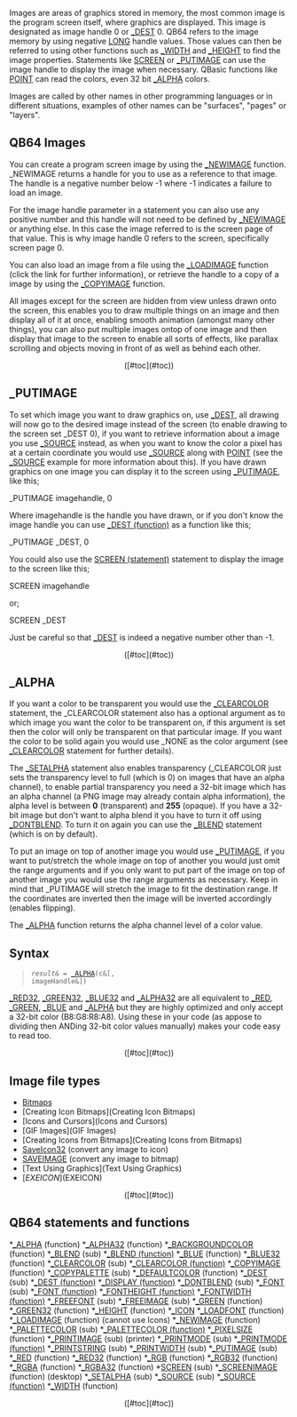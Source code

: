 Images are areas of graphics stored in memory, the most common image is the program screen itself, where graphics are displayed. This image is designated as image handle 0 or [_DEST](_DEST) 0. QB64 refers to the image memory by using negative [LONG](LONG) handle values. Those values can then be referred to using other functions such as [_WIDTH](_WIDTH) and [_HEIGHT](_HEIGHT) to find the image properties. Statements like [SCREEN](SCREEN) or [_PUTIMAGE](_PUTIMAGE) can use the image handle to display the image when necessary. QBasic functions like [POINT](POINT) can read the colors, even 32 bit [_ALPHA](_ALPHA) colors.


Images are called by other names in other programming languages or in different situations, examples of other names can be "surfaces", "pages" or "layers".

## QB64 Images

You can create a program screen image by using the [_NEWIMAGE](_NEWIMAGE) function. _NEWIMAGE returns a handle for you to use as a reference to that image. The handle is a negative number below -1 where -1 indicates a failure to load an image.


For the image handle parameter in a statement you can also use any positive number and this handle will not need to be defined by [_NEWIMAGE](_NEWIMAGE) or anything else. In this case the image referred to is the screen page of that value. This is why image handle 0 refers to the screen, specifically screen page 0.

You can also load an image from a file using the [_LOADIMAGE](_LOADIMAGE) function (click the link for further information), or retrieve the handle to a copy of a image by using the [_COPYIMAGE](_COPYIMAGE) function.


All images except for the screen are hidden from view unless drawn onto the screen, this enables you to draw multiple things on an image and then display all of it at once, enabling smooth animation (amongst many other things), you can also put multiple images ontop of one image and then display that image to the screen to enable all sorts of effects, like parallax scrolling and objects moving in front of as well as behind each other.


<p style="text-align: center">([#toc](#toc))</p>

## _PUTIMAGE

To set which image you want to draw graphics on, use [_DEST](_DEST), all drawing will now go to the desired image instead of the screen (to enable drawing to the screen set _DEST 0), if you want to retrieve information about a image you use [_SOURCE](_SOURCE) instead, as when you want to know the color a pixel has at a certain coordinate you would use [_SOURCE](_SOURCE) along with [POINT](POINT) (see the [_SOURCE](_SOURCE) example for more information about this). If you have drawn graphics on one image you can display it to the screen using [_PUTIMAGE](_PUTIMAGE), like this;


_PUTIMAGE imagehandle, 0 


Where imagehandle is the handle you have drawn, or if you don't know the image handle you can use [_DEST (function)](_DEST (function)) as a function like this;

 
_PUTIMAGE _DEST, 0


You could also use the [SCREEN (statement)](SCREEN (statement)) statement to display the image to the screen like this;


SCREEN imagehandle


or;


SCREEN _DEST


Just be careful so that [_DEST](_DEST) is indeed a negative number other than -1.


<p style="text-align: center">([#toc](#toc))</p>

## _ALPHA

If you want a color to be transparent you would use the [_CLEARCOLOR](_CLEARCOLOR) statement, the _CLEARCOLOR statement also has a optional argument as to which image you want the color to be transparent on, if this argument is set then the color will only be transparent on that particular image. If you want the color to be solid again you would use _NONE as the color argument (see [_CLEARCOLOR](_CLEARCOLOR) statement for further details).


The [_SETALPHA](_SETALPHA) statement also enables transparency (_CLEARCOLOR just sets the transparency level to full (which is 0) on images that have an alpha channel), to enable partial transparency you need a 32-bit image which has an alpha channel (a PNG image may already contain alpha information), the alpha level is between **0** (transparent) and **255** (opaque). If you have a 32-bit image but don't want to alpha blend it you have to turn it off using [_DONTBLEND](_DONTBLEND). To turn it on again you can use the [_BLEND](_BLEND) statement (which is on by default).


To put an image on top of another image you would use [_PUTIMAGE](_PUTIMAGE), if you want to put/stretch the whole image on top of another you would just omit the range arguments and if you only want to put part of the image on top of another image you would use the range arguments as necessary. Keep in mind that _PUTIMAGE will stretch the image to fit the destination range. If the coordinates are inverted then the image will be inverted accordingly (enables flipping).


The [_ALPHA](_ALPHA) function returns the alpha channel level of a color value.


## Syntax

> <code>*result&* = [_ALPHA](_ALPHA)(c&[, imageHandle&])</code>


[_RED32](_RED32), [_GREEN32](_GREEN32), [_BLUE32](_BLUE32) and [_ALPHA32](_ALPHA32) are all equivalent to [_RED](_RED), [_GREEN](_GREEN), [_BLUE](_BLUE) and [_ALPHA](_ALPHA) but they are highly optimized and only accept a 32-bit color (B8:G8:R8:A8). Using these in your code (as appose to dividing then ANDing 32-bit color values manually) makes your code easy to read too.



<p style="text-align: center">([#toc](#toc))</p>

## Image file types

* [Bitmaps](Bitmaps)
* [Creating Icon Bitmaps](Creating Icon Bitmaps)
* [Icons and Cursors](Icons and Cursors) 
* [GIF Images](GIF Images)
* [Creating Icons from Bitmaps](Creating Icons from Bitmaps)
* [SaveIcon32](SaveIcon32) (convert any image to icon)
* [SAVEIMAGE](SAVEIMAGE) (convert any image to bitmap)
* [Text Using Graphics](Text Using Graphics)
* [$EXEICON]($EXEICON)


<p style="text-align: center">([#toc](#toc))</p>

## QB64 statements and functions


*[_ALPHA](_ALPHA) (function)
*[_ALPHA32](_ALPHA32) (function)
*[_BACKGROUNDCOLOR](_BACKGROUNDCOLOR) (function)
*[_BLEND](_BLEND) (sub)
*[_BLEND (function)](_BLEND (function))
*[_BLUE](_BLUE) (function)
*[_BLUE32](_BLUE32) (function)
*[_CLEARCOLOR](_CLEARCOLOR) (sub)
*[_CLEARCOLOR (function)](_CLEARCOLOR (function))
*[_COPYIMAGE](_COPYIMAGE) (function)
*[_COPYPALETTE](_COPYPALETTE) (sub)
*[_DEFAULTCOLOR](_DEFAULTCOLOR) (function)
*[_DEST](_DEST) (sub)
*[_DEST (function)](_DEST (function))
*[_DISPLAY (function)](_DISPLAY (function))
*[_DONTBLEND](_DONTBLEND) (sub)
*[_FONT](_FONT) (sub)
*[_FONT (function)](_FONT (function))
*[_FONTHEIGHT (function)](_FONTHEIGHT (function))
*[_FONTWIDTH (function)](_FONTWIDTH (function))
*[_FREEFONT](_FREEFONT) (sub)
*[_FREEIMAGE](_FREEIMAGE) (sub)
*[_GREEN](_GREEN) (function)
*[_GREEN32](_GREEN32) (function)
*[_HEIGHT](_HEIGHT) (function)
*[_ICON](_ICON)
*[_LOADFONT](_LOADFONT) (function)
*[_LOADIMAGE](_LOADIMAGE) (function) (cannot use Icons)
*[_NEWIMAGE](_NEWIMAGE) (function)
*[_PALETTECOLOR](_PALETTECOLOR) (sub)
*[_PALETTECOLOR (function)](_PALETTECOLOR (function))
*[_PIXELSIZE](_PIXELSIZE) (function)
*[_PRINTIMAGE](_PRINTIMAGE) (sub) (printer)
*[_PRINTMODE](_PRINTMODE) (sub)
*[_PRINTMODE (function)](_PRINTMODE (function))
*[_PRINTSTRING](_PRINTSTRING) (sub)
*[_PRINTWIDTH](_PRINTWIDTH) (sub)
*[_PUTIMAGE](_PUTIMAGE) (sub)
*[_RED](_RED) (function)
*[_RED32](_RED32) (function)
*[_RGB](_RGB) (function)
*[_RGB32](_RGB32) (function)
*[_RGBA](_RGBA) (function)
*[_RGBA32](_RGBA32) (function)
*[SCREEN](SCREEN) (sub)
*[_SCREENIMAGE](_SCREENIMAGE) (function) (desktop)
*[_SETALPHA](_SETALPHA) (sub)
*[_SOURCE](_SOURCE) (sub)
*[_SOURCE (function)](_SOURCE (function))
*[_WIDTH](_WIDTH) (function)


<p style="text-align: center">([#toc](#toc))</p>




